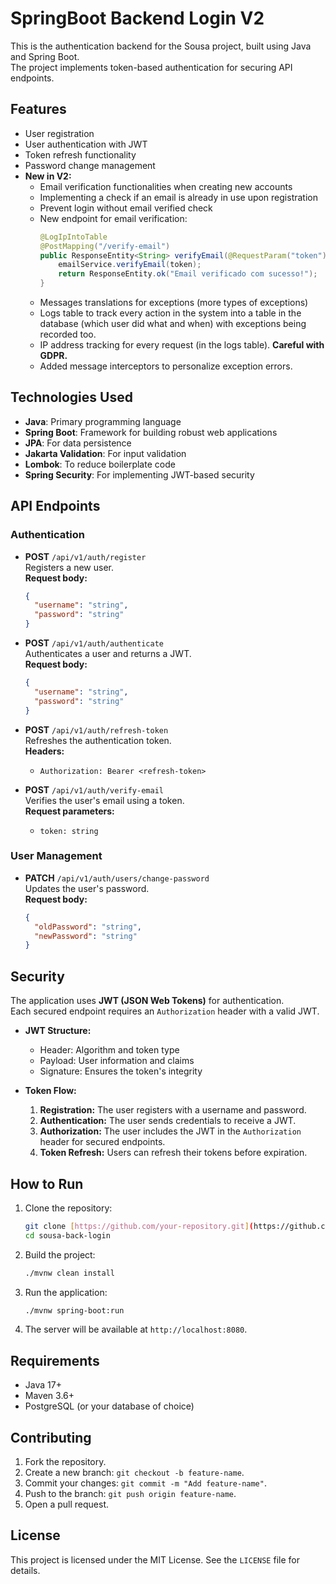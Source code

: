 # SpringBoot Backend Login V2

This is the authentication backend for the Sousa project, built using Java and Spring Boot.  
The project implements token-based authentication for securing API endpoints.

## Features

- User registration
- User authentication with JWT
- Token refresh functionality
- Password change management
- **New in V2:**
  - Email verification functionalities when creating new accounts
  - Implementing a check if an email is already in use upon registration
  - Prevent login without email verified check
  - New endpoint for email verification:
    ```java
    @LogIpIntoTable
    @PostMapping("/verify-email")
    public ResponseEntity<String> verifyEmail(@RequestParam("token") String token) {
        emailService.verifyEmail(token);
        return ResponseEntity.ok("Email verificado com sucesso!");
    }
    ```
  - Messages translations for exceptions (more types of exceptions)
  - Logs table to track every action in the system into a table in the database (which user did what and when) with exceptions being recorded too.
  - IP address tracking for every request (in the logs table). **Careful with GDPR.**
  - Added message interceptors to personalize exception errors.

## Technologies Used

- **Java**: Primary programming language
- **Spring Boot**: Framework for building robust web applications
- **JPA**: For data persistence
- **Jakarta Validation**: For input validation
- **Lombok**: To reduce boilerplate code
- **Spring Security**: For implementing JWT-based security

## API Endpoints

### Authentication

- **POST** `/api/v1/auth/register`  
  Registers a new user.  
  **Request body:**
  ```json
  {
    "username": "string",
    "password": "string"
  }
  ```

- **POST** `/api/v1/auth/authenticate`  
  Authenticates a user and returns a JWT.  
  **Request body:**
  ```json
  {
    "username": "string",
    "password": "string"
  }
  ```

- **POST** `/api/v1/auth/refresh-token`  
  Refreshes the authentication token.  
  **Headers:**
  - `Authorization: Bearer <refresh-token>`

- **POST** `/api/v1/auth/verify-email`  
  Verifies the user's email using a token.  
  **Request parameters:**
  - `token: string`

### User Management

- **PATCH** `/api/v1/auth/users/change-password`  
  Updates the user's password.  
  **Request body:**
  ```json
  {
    "oldPassword": "string",
    "newPassword": "string"
  }
  ```

## Security

The application uses **JWT (JSON Web Tokens)** for authentication.  
Each secured endpoint requires an `Authorization` header with a valid JWT.

- **JWT Structure:**
  - Header: Algorithm and token type
  - Payload: User information and claims
  - Signature: Ensures the token's integrity

- **Token Flow:**
  1. **Registration:** The user registers with a username and password.
  2. **Authentication:** The user sends credentials to receive a JWT.
  3. **Authorization:** The user includes the JWT in the `Authorization` header for secured endpoints.
  4. **Token Refresh:** Users can refresh their tokens before expiration.

## How to Run

1. Clone the repository:
   ```bash
   git clone [https://github.com/your-repository.git](https://github.com/MrW1cked/JWT-Login)
   cd sousa-back-login
   ```

2. Build the project:
   ```bash
   ./mvnw clean install
   ```

3. Run the application:
   ```bash
   ./mvnw spring-boot:run
   ```

4. The server will be available at `http://localhost:8080`.

## Requirements

- Java 17+
- Maven 3.6+
- PostgreSQL (or your database of choice)

## Contributing

1. Fork the repository.
2. Create a new branch: `git checkout -b feature-name`.
3. Commit your changes: `git commit -m "Add feature-name"`.
4. Push to the branch: `git push origin feature-name`.
5. Open a pull request.

## License

This project is licensed under the MIT License. See the `LICENSE` file for details.
